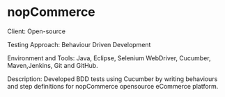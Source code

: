 # nopCommerce

Client: Open-source

Testing Approach: Behaviour Driven Development

Environment and Tools: Java, Eclipse, Selenium WebDriver, Cucumber, Maven,Jenkins, Git and GitHub.

Description: Developed BDD tests using Cucumber by writing behaviours and step definitions for nopCommerce opensource eCommerce platform.
